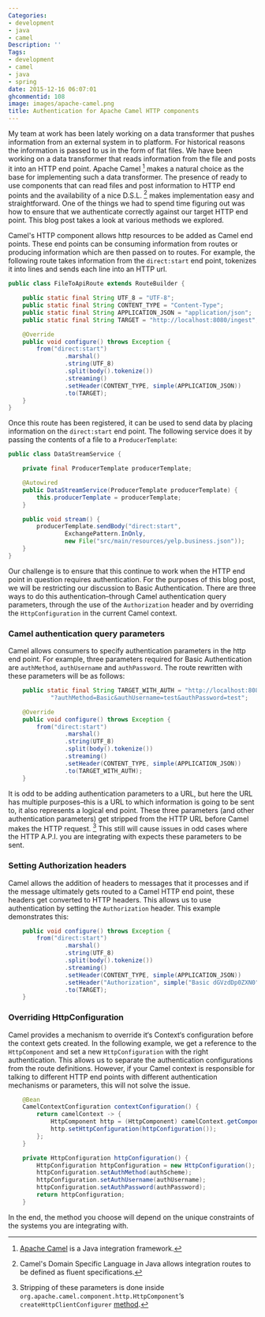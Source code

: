 ```yaml
---
Categories:
- development
- java
- camel
Description: ''
Tags:
- development
- camel
- java
- spring
date: 2015-12-16 06:07:01
ghcommentid: 108
image: images/apache-camel.png
title: Authentication for Apache Camel HTTP components
---
```


My team at work has been lately working on a data transformer that pushes information from an external system in to platform. For historical reasons the information is passed to us in the form of flat files. We have been working on a data transformer that reads information from the file and posts it into an HTTP end point.
Apache Camel [^1] makes a natural choice as the base for implementing such a data transformer. The presence of ready to use components that can read files and post information to HTTP end points and the availability of a nice D.S.L. [^2] makes implementation easy and straightforward. One of the things we had to spend time figuring out was how to ensure that we authenticate correctly against our target HTTP end point. This blog post takes a look at various methods we explored.

<!--more-->
Camel's HTTP component allows http resources to be added as Camel end points. These end points can be consuming information from routes or producing information which are then passed on to routes. For example, the following route takes information from the `direct:start` end point, tokenizes it into lines and sends each line into an HTTP url.

```java
public class FileToApiRoute extends RouteBuilder {

    public static final String UTF_8 = "UTF-8";
    public static final String CONTENT_TYPE = "Content-Type";
    public static final String APPLICATION_JSON = "application/json";
    public static final String TARGET = "http://localhost:8080/ingest";

    @Override
    public void configure() throws Exception {
        from("direct:start")
                .marshal()
                .string(UTF_8)
                .split(body().tokenize())
                .streaming()
                .setHeader(CONTENT_TYPE, simple(APPLICATION_JSON))
                .to(TARGET);
    }
}
```

Once this route has been registered, it can be used to send data by placing information on the `direct:start` end point. The following service does it by passing the contents of a file to a `ProducerTemplate`:

```java
public class DataStreamService {

    private final ProducerTemplate producerTemplate;

    @Autowired
    public DataStreamService(ProducerTemplate producerTemplate) {
        this.producerTemplate = producerTemplate;
    }

    public void stream() {
        producerTemplate.sendBody("direct:start",
                ExchangePattern.InOnly,
                new File("src/main/resources/yelp.business.json"));
    }
}
```

Our challenge is to ensure that this continue to work when the HTTP end point in question requires authentication. For the purposes of this blog post, we will be restricting our discussion to Basic Authentication. There are three ways to do this authentication–through Camel authentication query parameters, through the use of the `Authorization` header and by overriding the `HttpConfiguration` in the current Camel context.


### Camel authentication query parameters

Camel allows consumers to specify authentication parameters in the http end point. For example, three parameters required for Basic Authentication are `authMethod`, `authUsername` and `authPassword`. The route rewritten with these parameters will be as follows:

```java
    public static final String TARGET_WITH_AUTH = "http://localhost:8080/ingest" +
            "?authMethod=Basic&authUsername=test&authPassword=test";

    @Override
    public void configure() throws Exception {
        from("direct:start")
                .marshal()
                .string(UTF_8)
                .split(body().tokenize())
                .streaming()
                .setHeader(CONTENT_TYPE, simple(APPLICATION_JSON))
                .to(TARGET_WITH_AUTH);
    }
```
It is odd to be adding authentication parameters to a URL, but here the URL has multiple purposes–this is a URL to which information is going to be sent to, it also represents a logical end point. These three parameters (and other authentication parameters) get stripped from the HTTP URL before Camel makes the HTTP request. [^3] This still will cause issues in odd cases where the HTTP A.P.I. you are integrating with expects these parameters to be sent.

### Setting Authorization headers

Camel allows the addition of headers to messages that it processes and if the message ultimately gets routed to a Camel HTTP end point, these headers get converted to HTTP headers. This allows us to use authentication by setting the `Authorization` header. This example demonstrates this:

```java
    public void configure() throws Exception {
        from("direct:start")
                .marshal()
                .string(UTF_8)
                .split(body().tokenize())
                .streaming()
                .setHeader(CONTENT_TYPE, simple(APPLICATION_JSON))
                .setHeader("Authorization", simple("Basic dGVzdDp0ZXN0"))
                .to(TARGET);
    }
```

### Overriding HttpConfiguration

Camel provides a mechanism to override it‘s Context‘s configuration before the context gets created. In the following example, we get a reference to the `HttpComponent` and set a new `HttpConfiguration` with the right authentication. This allows us to separate the authentication configurations from the route definitions. However, if your Camel context is responsible for talking to different HTTP end points with different authentication mechanisms or parameters, this will not solve the issue.

```java
    @Bean
    CamelContextConfiguration contextConfiguration() {
        return camelContext -> {
            HttpComponent http = (HttpComponent) camelContext.getComponent("http");
            http.setHttpConfiguration(httpConfiguration());
        };
    }

    private HttpConfiguration httpConfiguration() {
        HttpConfiguration httpConfiguration = new HttpConfiguration();
        httpConfiguration.setAuthMethod(authScheme);
        httpConfiguration.setAuthUsername(authUsername);
        httpConfiguration.setAuthPassword(authPassword);
        return httpConfiguration;
    }
```

In the end, the method you choose will depend on the unique constraints of the systems you are integrating with.

[^1]: [Apache Camel](https://camel.apache.org/) is a Java integration framework.
[^2]: Camel's Domain Specific Language in Java allows integration routes to be defined as fluent specifications.
[^3]: Stripping of these parameters is done inside `org.apache.camel.component.http.HttpComponent`‘s `createHttpClientConfigurer` [method](https://github.com/apache/camel/blob/f7f0b18f6924fe0b01f32a25ed1e38e29b1bf8e5/components/camel-http/src/main/java/org/apache/camel/component/http/HttpComponent.java#L66).